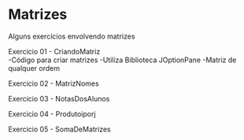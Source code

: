 # Matrizes
Alguns exercícios envolvendo matrizes


Exercicio 01 - CriandoMatriz 																																				
 	 -Código para criar matrizes
  	 -Utiliza Biblioteca JOptionPane
	 -Matriz de qualquer ordem
	 

Exercicio 02 - MatrizNomes

Exercicio 03 - NotasDosAlunos

Exercicio 04 - Produtoiporj

Exercicio 05 - SomaDeMatrizes
